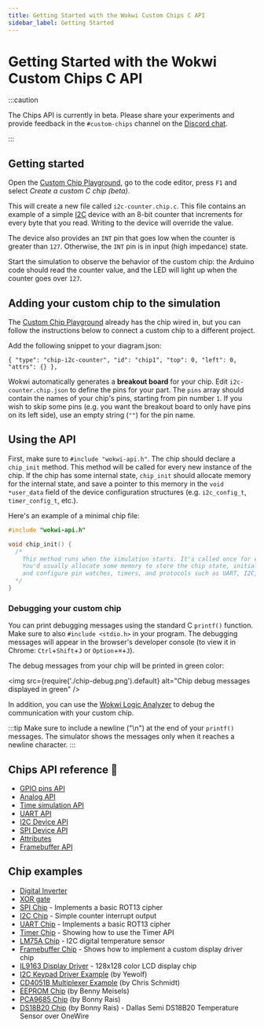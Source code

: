 ```yaml
---
title: Getting Started with the Wokwi Custom Chips C API
sidebar_label: Getting Started
---
```


# Getting Started with the Wokwi Custom Chips C API

:::caution

The Chips API is currently in beta. Please share your experiments and provide feedback in the `#custom-chips` channel on the [Discord chat](https://wokwi.com/discord).

:::

## Getting started

Open the [Custom Chip Playground](https://wokwi.com/projects/327144279206003284), go to the code editor, press `F1` and select _Create a custom C chip (beta)_.

This will create a new file called `i2c-counter.chip.c`. This file contains an example of a simple [I2C](i2c) device with an 8-bit counter that increments for every byte that you read. Writing to the device will override the value.

The device also provides an `INT` pin that goes low when the counter is greater than `127`. Otherwise, the `INT` pin is in input (high impedance) state.

Start the simulation to observe the behavior of the custom chip: the Arduino code should read the counter value, and the LED will light up when the counter goes over `127`.

## Adding your custom chip to the simulation

The [Custom Chip Playground](https://wokwi.com/projects/327144279206003284) already has the chip wired in, but you can follow the instructions below to connect a custom chip to a different project.

Add the following snippet to your diagram.json:

`{ "type": "chip-i2c-counter", "id": "chip1", "top": 0, "left": 0, "attrs": {} },`

Wokwi automatically generates a **breakout board** for your chip. Edit `i2c-counter.chip.json` to define the pins for your part. The `pins` array should contain the names of your chip's pins, starting from pin number `1`. If you wish to skip some pins (e.g. you want the breakout board to only have pins on its left side), use an empty string (`""`) for the pin name.

## Using the API

First, make sure to `#include "wokwi-api.h"`.
The chip should declare a `chip_init` method. This method will be called for every new instance of the chip. If the chip has some internal state, `chip_init` should allocate memory for the internal state, and save a pointer to this memory in the `void *user_data` field of the device configuration structures (e.g. `i2c_config_t`, `timer_config_t`, etc.).

Here's an example of a minimal chip file:

```cpp
#include "wokwi-api.h"

void chip_init() {
  /*
    This method runs when the simulation starts. It's called once for each instance of the chip.
    You'd usually allocate some memory to store the chip state, initialize a bunch of pins with pin_init(),
    and configure pin watches, timers, and protocols such as UART, I2C, and SPI.
  */
}
```

### Debugging your custom chip

You can print debugging messages using the standard C `printf()` function. Make sure to also `#include <stdio.h>` in your program. The debugging messages will appear in the browser's developer console (to view it in Chrome: `Ctrl`+`Shift`+`J` or `Option`+`⌘`+`J`).

The debug messages from your chip will be printed in green color:

<img src={require('./chip-debug.png').default} alt="Chip debug messages displayed in green" />

In addition, you can use the [Wokwi Logic Analyzer](../guides/logic-analyzer) to debug the communication with your custom chip.

:::tip
Make sure to include a newline ("\n") at the end of your `printf()` messages. The simulator shows the messages only when it reaches a newline character.
:::

## Chips API reference 📖

- [GPIO pins API](gpio)
- [Analog API](analog)
- [Time simulation API](time)
- [UART API](uart)
- [I2C Device API](i2c)
- [SPI Device API](spi)
- [Attributes](attributes)
- [Framebuffer API](framebuffer)

## Chip examples

- [Digital Inverter](https://wokwi.com/projects/327458636089524820)
- [XOR gate](https://wokwi.com/projects/329456176677782100)
- [SPI Chip](https://wokwi.com/projects/330669951756010068) - Implements a basic ROT13 cipher
- [I2C Chip](https://wokwi.com/projects/344061754973618771) - Simple counter interrupt output
- [UART Chip](https://wokwi.com/projects/333638144389808723) - Implements a basic ROT13 cipher
- [Timer Chip](https://wokwi.com/projects/341265875285836370) - Showing how to use the Timer API
- [LM75A Chip](https://wokwi.com/projects/344037885763125843) - I2C digital temperature sensor
- [Framebuffer Chip](https://wokwi.com/projects/330503863007183442) - Shows how to implement a custom display driver chip
- [IL9163 Display Driver](https://wokwi.com/projects/333332561949360723) - 128x128 color LCD display chip
- [I2C Keypad Driver Example](https://wokwi.com/projects/344059749365449300) (by Yewolf)
- [CD4051B Multiplexer Example](https://wokwi.com/projects/343522915673702994) (by Chris Schmidt)
- [EEPROM Chip](https://wokwi.com/projects/329482717479567954) (by Benny Meisels)
- [PCA9685 Chip](https://wokwi.com/projects/348856116302578258) (by Bonny Rais)
- [DS18B20 Chip](https://wokwi.com/projects/349898396478210642) (by Bonny Rais) - Dallas Semi DS18B20 Temperature Sensor over OneWire
